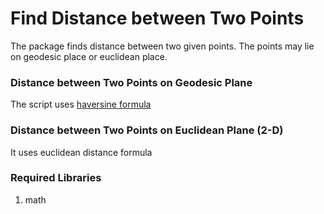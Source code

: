 # Find Distance between Two Points
The package finds distance between two given points. The points may lie on geodesic place or euclidean place.

### Distance between Two Points on Geodesic Plane
The script uses [haversine formula](https://www.movable-type.co.uk/scripts/latlong.html)

### Distance between Two Points on Euclidean Plane (2-D)
It uses euclidean distance formula

### Required Libraries
1. math